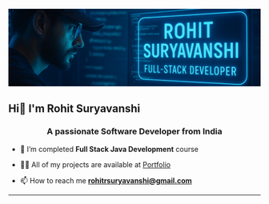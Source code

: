 ![image alt](https://github.com/Suryavanshirohit/Suryavanshirohit/blob/c2226980c2aa6de15743873908289a88432e93b1/GitIMG.png)
                           
 ##  **Hi👋 I'm Rohit Suryavanshi**
                                              
 <h3 align="center">A passionate Software Developer from India</h3>
<ul dir="auto">
<li>
<p dir="auto">🌱 I’m completed <strong>Full Stack Java Development</strong> course</p>
</li>
<li>
<p dir="auto">👨‍💻 All of my projects are available at <a href="https://aesthetic-selkie-c45d58.netlify.app/project">Portfolio</a></p>
</li>
<li>
<p dir="auto">📫 How to reach me <strong><a href="mailto:rohitrsuryavanshi@gmail.com">rohitrsuryavanshi@gmail.com</a></strong></p>
</li>
</ul>
<hr></hr>
<!--
**Suryavanshirohit/Suryavanshirohit** is a ✨ _special_ ✨ repository because its `README.md` (this file) appears on your GitHub profile.

Here are some ideas to get you started:

- 🔭 I’m currently working on ...
- 🌱 I’m currently learning ...
- 👯 I’m looking to collaborate on ...
- 🤔 I’m looking for help with ...
- 💬 Ask me about ...
- 📫 How to reach me: ...
- 😄 Pronouns: ...
- ⚡ Fun fact: ...
-->
